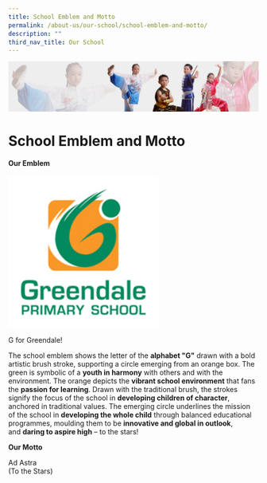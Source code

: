 ```yaml
---
title: School Emblem and Motto
permalink: /about-us/our-school/school-emblem-and-motto/
description: ""
third_nav_title: Our School
---
```

![](/images/About%20Us/subbanner3.jpg)

School Emblem and Motto
=======================

  

#### **Our Emblem**


<img src="/images/school%20logo.jpg"  
     style="width:60%">


G for Greendale!

  

The school emblem shows the letter of the **alphabet "G"** drawn with a bold artistic brush stroke, supporting a circle emerging from an orange box. The green is symbolic of a **youth in harmony** with others and with the environment. The orange depicts the **vibrant school environment** that fans the **passion for learning**. Drawn with the traditional brush, the strokes signify the focus of the school in **developing children of character**, anchored in traditional values. The emerging circle underlines the mission of the school in **developing the whole child** through balanced educational programmes, moulding them to be **innovative and global in outlook**, and **daring to aspire high** – to the stars!

  

**Our Motto**

  

Ad Astra<br>
(To the Stars)
